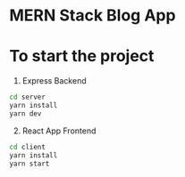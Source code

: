 # MERN Stack Blog App

# To start the project

1. Express Backend

```bash
cd server
yarn install
yarn dev
```

2. React App Frontend

```bash
cd client
yarn install
yarn start
```
